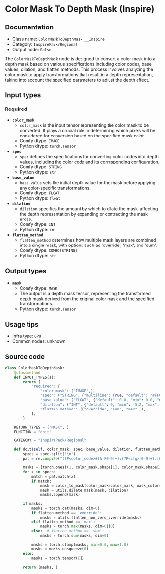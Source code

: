 # Color Mask To Depth Mask (Inspire)
## Documentation
- Class name: `ColorMaskToDepthMask __Inspire`
- Category: `InspirePack/Regional`
- Output node: `False`

The `ColorMaskToDepthMask` node is designed to convert a color mask into a depth mask based on various specifications including color codes, base values, dilation, and flatten methods. This process involves analyzing the color mask to apply transformations that result in a depth representation, taking into account the specified parameters to adjust the depth effect.
## Input types
### Required
- **`color_mask`**
    - `color_mask` is the input tensor representing the color mask to be converted. It plays a crucial role in determining which pixels will be considered for conversion based on the specified mask color.
    - Comfy dtype: `IMAGE`
    - Python dtype: `torch.Tensor`
- **`spec`**
    - `spec` defines the specifications for converting color codes into depth values, including the color code and its corresponding configuration.
    - Comfy dtype: `STRING`
    - Python dtype: `str`
- **`base_value`**
    - `base_value` sets the initial depth value for the mask before applying any color-specific transformations.
    - Comfy dtype: `FLOAT`
    - Python dtype: `float`
- **`dilation`**
    - `dilation` specifies the amount by which to dilate the mask, affecting the depth representation by expanding or contracting the mask areas.
    - Comfy dtype: `INT`
    - Python dtype: `int`
- **`flatten_method`**
    - `flatten_method` determines how multiple mask layers are combined into a single mask, with options such as 'override', 'max', and 'sum'.
    - Comfy dtype: `COMBO[STRING]`
    - Python dtype: `str`
## Output types
- **`mask`**
    - Comfy dtype: `MASK`
    - The output is a depth mask tensor, representing the transformed depth mask derived from the original color mask and the specified transformations.
    - Python dtype: `torch.Tensor`
## Usage tips
- Infra type: `GPU`
- Common nodes: unknown


## Source code
```python
class ColorMaskToDepthMask:
    @classmethod
    def INPUT_TYPES(s):
        return {
            "required": {
                "color_mask": ("IMAGE",),
                "spec": ("STRING", {"multiline": True, "default": "#FF0000:1.0\n#000000:1.0"}),
                "base_value": ("FLOAT", {"default": 0.0, "min": 0.0, "max": 1.0}),
                "dilation": ("INT", {"default": 0, "min": -512, "max": 512, "step": 1}),
                "flatten_method": (["override", "sum", "max"],),
            },
        }

    RETURN_TYPES = ("MASK", )
    FUNCTION = "doit"

    CATEGORY = "InspirePack/Regional"

    def doit(self, color_mask, spec, base_value, dilation, flatten_method):
        specs = spec.split('\n')
        pat = re.compile("(?P<color_code>#[A-F0-9]+):(?P<cfg>[0-9]+(.[0-9]*)?)")

        masks = [torch.ones((1, color_mask.shape[1], color_mask.shape[2])) * base_value]
        for x in specs:
            match = pat.match(x)
            if match:
                mask = color_to_mask(color_mask=color_mask, mask_color=match['color_code']) * float(match['cfg'])
                mask = utils.dilate_mask(mask, dilation)
                masks.append(mask)

        if masks:
            masks = torch.cat(masks, dim=0)
            if flatten_method == 'override':
                masks = utils.flatten_non_zero_override(masks)
            elif flatten_method == 'max':
                masks = torch.max(masks, dim=0)[0]
            else:  # flatten_method == 'sum':
                masks = torch.sum(masks, dim=0)

            masks = torch.clamp(masks, min=0.0, max=1.0)
            masks = masks.unsqueeze(0)
        else:
            masks = torch.tensor([])

        return (masks, )

```
